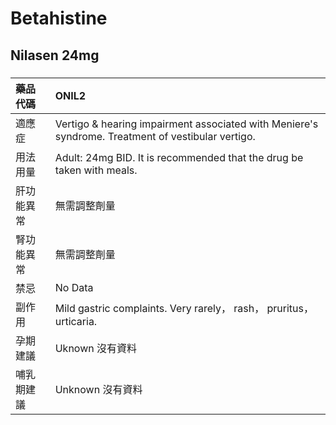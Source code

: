 # Betahistine

## Nilasen 24mg

##### 

| 藥品代碼   | ONIL2                                                                                             |
|:-----------|:--------------------------------------------------------------------------------------------------|
| 適應症     | Vertigo & hearing impairment associated with Meniere's syndrome. Treatment of vestibular vertigo. |
| 用法用量   | Adult: 24mg BID. It is recommended that the drug be taken with meals.                             |
| 肝功能異常 | 無需調整劑量                                                                                      |
| 腎功能異常 | 無需調整劑量                                                                                      |
| 禁忌       | No Data                                                                                           |
| 副作用     | Mild gastric complaints. Very rarely， rash， pruritus， urticaria.                               |
| 孕期建議   | Uknown 沒有資料                                                                                   |
| 哺乳期建議 | Unknown 沒有資料                                                                                  |

